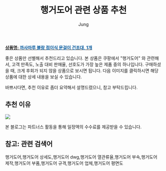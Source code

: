 ﻿---
layout: post
title:  "행거도어 관련 상품 추천"
author: Jung
categories: [ 가구/인테리어 ]
tags: [행거도어,행거도어 상세도,행거도어 dwg,행거도어 열관류율,행거도어 부속,행거도어 제작,행거도어 부품,행거도어 규격,행거도어 업체,행거도어 평면도]
image: https://static.coupangcdn.com/image/retail/images/2020/03/06/15/0/d40d47fe-89b5-46b2-bc43-58c531aed5cc.jpg 
description: "쿠팡에서 행거도어 관련 상품으로 가장 고객 선호도가 높은 제품 중 하나입니다."
---

<a href="https://link.coupang.com/a/ohX4f"><b>상품명: <font color='#01579B'>까사마루 블랑 접이식 문걸이 건조대, 1개</font></b></a>

좋은 상품만 선별해서 추천드리고 있습니다.
본 상품은 쿠팡에서 "행거도어" 와 관련해서, 고객 만족도, 노출 대비 판매율, 선호도가 가장 높은 제품 중의 하나입니다.
구매하셨을 때, 크게 후회가 되지 않을 상품으로 보시면 됩니다. 
다음 이미지를 클릭하시면 해당 상품에 대한 상세 내용을 보실 수 있습니다.

바쁘시다면, 추천 이유로 좀더 요약해서 설명드렸으니, 참고 부탁드립니다.

## 추천 이유 

<a href="https://link.coupang.com/a/ohX4f"><img src="https://thumbnail6.coupangcdn.com/thumbnails/remote/q89/image/retail/images/2020/03/20/11/3/007a15a4-d974-430f-9917-f69efac532df.jpg"></a> 

본 블로그는 파트너스 활동을 통해 일정액의 수수료를 제공받을 수 있습니다.

## 참고: 관련 검색어    
행거도어,행거도어 상세도,행거도어 dwg,행거도어 열관류율,행거도어 부속,행거도어 제작,행거도어 부품,행거도어 규격,행거도어 업체,행거도어 평면도